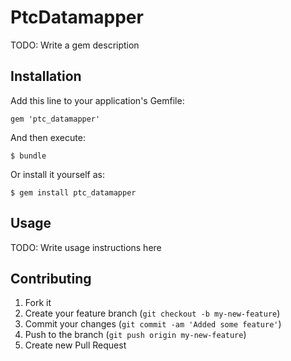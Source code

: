 # PtcDatamapper

TODO: Write a gem description

## Installation

Add this line to your application's Gemfile:

    gem 'ptc_datamapper'

And then execute:

    $ bundle

Or install it yourself as:

    $ gem install ptc_datamapper

## Usage

TODO: Write usage instructions here

## Contributing

1. Fork it
2. Create your feature branch (`git checkout -b my-new-feature`)
3. Commit your changes (`git commit -am 'Added some feature'`)
4. Push to the branch (`git push origin my-new-feature`)
5. Create new Pull Request
